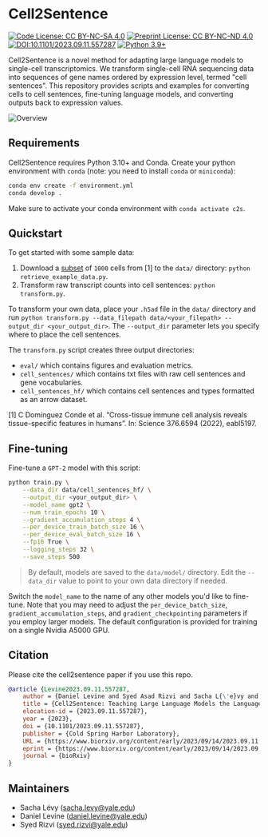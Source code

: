 # Cell2Sentence
[![Code License: CC BY-NC-SA 4.0](https://img.shields.io/badge/License-CC_BY--NC--SA_4.0-lightgrey.svg)](https://creativecommons.org/licenses/by-nc-sa/4.0/)
[![Preprint License: CC BY-NC-ND 4.0](https://img.shields.io/badge/License-CC_BY--NC--ND_4.0-lightgrey.svg)](https://creativecommons.org/licenses/by-nc-nd/4.0/)
[![DOI:10.1101/2023.09.11.557287](http://img.shields.io/badge/DOI-10.1101/2023.09.11.557287-B31B1B.svg)](https://doi.org/10.1101/2023.09.11.557287)
[![Python 3.9+](https://img.shields.io/badge/python-3.10+-blue.svg)](https://www.python.org/downloads/release/python-310/)

Cell2Sentence is a novel method for adapting large language models to single-cell transcriptomics. We transform single-cell RNA sequencing data into sequences of gene names ordered by expression level, termed "cell sentences". This repository provides scripts and examples for converting cells to cell sentences, fine-tuning language models, and converting outputs back to expression values.

![Overview](https://github.com/vandijklab/cell2sentence-ft/blob/main/assets/overview.png)

## Requirements
Cell2Sentence requires Python 3.10+ and Conda. Create your python environment with `conda` (note: you need to install `conda` or `miniconda`):
```bash
conda env create -f environment.yml
conda develop .
```

Make sure to activate your conda environment with `conda activate c2s`.

## Quickstart
To get started with some sample data:
1. Download a [subset](https://drive.google.com/file/d/1PYUM59fKclw-aeN79oL5ghCkU4kn6XvN/view?usp=sharing) of `1000` cells from [1] to the `data/` directory: `python retrieve_example_data.py`.
2. Transform raw transcript counts into cell sentences: `python transform.py`.

To transform your own data, place your `.h5ad` file in the `data/` directory and run `python transform.py --data_filepath data/<your_filepath> --output_dir <your_output_dir>`. The `--output_dir` parameter lets you specify where to place the cell sentences.

The `transform.py` script creates three output directories:
- `eval/` which contains figures and evaluation metrics.
- `cell_sentences/` which contains txt files with raw cell sentences and gene vocabularies.
- `cell_sentences_hf/` which contains cell sentences and types formatted as an arrow dataset.

[1] C Domínguez Conde et al. “Cross-tissue immune cell analysis reveals tissue-specific features in humans”. In: Science 376.6594 (2022), eabl5197.

## Fine-tuning
Fine-tune a `GPT-2` model with this script:
```bash
python train.py \
    --data_dir data/cell_sentences_hf/ \
    --output_dir <your_output_dir> \
    --model_name gpt2 \
    --num_train_epochs 10 \
    --gradient_accumulation_steps 4 \
    --per_device_train_batch_size 16 \
    --per_device_eval_batch_size 16 \
    --fp16 True \
    --logging_steps 32 \
    --save_steps 500
```
> By default, models are saved to the `data/model/` directory. Edit the `--data_dir` value to point to your own data directory if needed.

Switch the `model_name` to the name of any other models you'd like to fine-tune. Note that you may need to adjust the `per_device_batch_size`, `gradient_accumulation_steps`, and `gradient_checkpointing` parameters if you employ larger models. The default configuration is provided for training on a single Nvidia A5000 GPU.

## Citation
Please cite the cell2sentence paper if you use this repo.
```bibtex
@article {Levine2023.09.11.557287,
	author = {Daniel Levine and Syed Asad Rizvi and Sacha L{\'e}vy and Nazreen Pallikkavaliyaveetil MohammedSheriff and Ruiming Wu and Zihe Zhang and Antonio Fonseca and Xingyu Chen and Sina Ghadermarzi and Rahul M. Dhodapkar and David van Dijk},
	title = {Cell2Sentence: Teaching Large Language Models the Language of Biology},
	elocation-id = {2023.09.11.557287},
	year = {2023},
	doi = {10.1101/2023.09.11.557287},
	publisher = {Cold Spring Harbor Laboratory},
	URL = {https://www.biorxiv.org/content/early/2023/09/14/2023.09.11.557287},
	eprint = {https://www.biorxiv.org/content/early/2023/09/14/2023.09.11.557287.full.pdf},
	journal = {bioRxiv}
}
```

## Maintainers
- Sacha Lévy ([sacha.levy@yale.edu](mailto:sacha.levy@yale.edu))
- Daniel Levine ([daniel.levine@yale.edu](mailto:daniel.levine@yale.edu))
- Syed Rizvi ([syed.rizvi@yale.edu](mailto:syed.rizvi@yale.edu))
